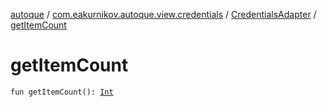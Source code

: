 [autoque](../../index.md) / [com.eakurnikov.autoque.view.credentials](../index.md) / [CredentialsAdapter](index.md) / [getItemCount](./get-item-count.md)

# getItemCount

`fun getItemCount(): `[`Int`](https://kotlinlang.org/api/latest/jvm/stdlib/kotlin/-int/index.html)